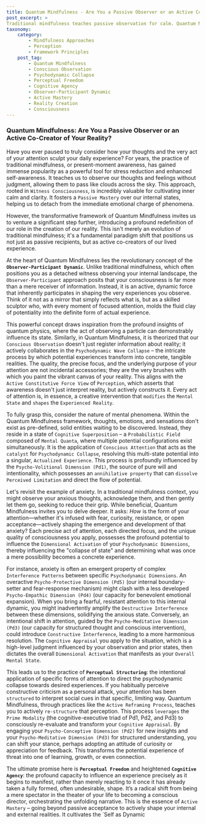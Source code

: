 ```yaml
---
title: Quantum Mindfulness - Are You a Passive Observer or an Active Co-Creator of Your Reality?
post_excerpt: >
Traditional mindfulness teaches passive observation for calm. Quantum Mindfulness, however, redefines our role, positing that conscious attention actively shapes our reality. This framework empowers us to become active co-creators, intentionally influencing how potential experiences manifest as tangible realities.
taxonomy:
    category:
        - Mindfulness Approaches
        - Perception
        - Framework Principles
    post_tag:
        - Quantum Mindfulness
        - Conscious Observation
        - Psychodynamic Collapse
        - Perceptual Freedom
        - Cognitive Agency
        - Observer-Participant Dynamic
        - Active Mastery
        - Reality Creation
        - Consciousness
---
```

### Quantum Mindfulness: Are You a Passive Observer or an Active Co-Creator of Your Reality?

Have you ever paused to truly consider how your thoughts and the very act of your attention sculpt your daily experience? For years, the practice of traditional mindfulness, or present-moment awareness, has gained immense popularity as a powerful tool for stress reduction and enhanced self-awareness. It teaches us to observe our thoughts and feelings without judgment, allowing them to pass like clouds across the sky. This approach, rooted in `Witness Consciousness`, is incredibly valuable for cultivating inner calm and clarity. It fosters a `Passive Mastery` over our internal states, helping us to detach from the immediate emotional charge of phenomena.

However, the transformative framework of Quantum Mindfulness invites us to venture a significant step further, introducing a profound redefinition of our role in the creation of our reality. This isn't merely an evolution of traditional mindfulness; it's a fundamental paradigm shift that positions us not just as passive recipients, but as active co-creators of our lived experience.

At the heart of Quantum Mindfulness lies the revolutionary concept of the **`Observer-Participant Dynamic`**. Unlike traditional mindfulness, which often positions you as a detached witness observing your internal landscape, the `Observer-Participant` approach posits that your consciousness is far more than a mere receiver of information. Instead, it is an active, dynamic force that inherently participates in shaping the very experiences you observe. Think of it not as a mirror that simply reflects what is, but as a skilled sculptor who, with every moment of focused attention, molds the fluid clay of potentiality into the definite form of actual experience.

This powerful concept draws inspiration from the profound insights of quantum physics, where the act of observing a particle can demonstrably influence its state. Similarly, in Quantum Mindfulness, it is theorized that our `Conscious Observation` doesn't just register information about reality; it actively collaborates in the `Psychodynamic Wave Collapse` – the intricate process by which potential experiences transform into concrete, tangible realities. The quality, the precise focus, and the underlying purpose of your attention are not incidental accessories; they are the very brushes with which you paint the vibrant canvas of your reality. This aligns with the `Active Constitutive Force View` of `Perception`, which asserts that awareness doesn't just interpret reality, but actively constructs it. Every act of attention is, in essence, a creative intervention that `modifies` the `Mental State` and `shapes` the `Experienced Reality`.

To fully grasp this, consider the nature of mental phenomena. Within the Quantum Mindfulness framework, thoughts, emotions, and sensations don't exist as pre-defined, solid entities waiting to be discovered. Instead, they reside in a state of `Cognitive Superposition` – a `Probabilistic Field` composed of `Mental Quanta`, where multiple potential configurations exist simultaneously. It is the application of `Conscious Attention` that acts as the `catalyst` for `Psychodynamic Collapse`, resolving this multi-state potential into a singular, `Actualized Experience`. This process is profoundly influenced by the `Psycho-Volitional Dimension (Pd1)`, the source of pure will and intentionality, which possesses an `annihilative property` that can `dissolve` `Perceived Limitation` and direct the flow of potential.

Let's revisit the example of anxiety. In a traditional mindfulness context, you might observe your anxious thoughts, acknowledge them, and then gently let them go, seeking to reduce their grip. While beneficial, Quantum Mindfulness invites you to delve deeper. It asks: *How* is the form of your attention—whether it's infused with fear, curiosity, resistance, or open acceptance—actively shaping the emergence and development of that anxiety? Each precise act of attention, each directed focus, and the unique quality of consciousness you apply, possesses the profound potential to influence the `Dimensional Activation` of your `Psychodynamic Dimensions`, thereby influencing the "collapse of state" and determining what was once a mere possibility becomes a concrete experience.

For instance, anxiety is often an emergent property of complex `Interference Patterns` between specific `Psychodynamic Dimensions`. An overactive `Psycho-Protective Dimension (Pd5)` (our internal boundary-setter and fear-response mechanism) might clash with a less developed `Psycho-Empathic Dimension (Pd4)` (our capacity for benevolent emotional expansion). When you bring a fearful, resistant attention to this internal dynamic, you might inadvertently amplify the `Destructive Interference` between these dimensions, solidifying the anxious state. Conversely, an intentional shift in attention, guided by the `Psycho-Meditative Dimension (Pd3)` (our capacity for structured thought and conscious intervention), could introduce `Constructive Interference`, leading to a more harmonious resolution. The `Cognitive Appraisal` you apply to the situation, which is a high-level judgment influenced by your observation and prior states, then dictates the overall `Dimensional Activation` that manifests as your `Overall Mental State`.

This leads us to the practice of **`Perceptual Structuring`**: the intentional application of specific forms of attention to direct the psychodynamic collapse towards desired experiences. If you habitually perceive constructive criticism as a personal attack, your attention has been `structured` to interpret social cues in that specific, limiting way. Quantum Mindfulness, through practices like the `Active Reframing Process`, teaches you to actively `re-structure` that perception. This process `leverages` the `Prime Modality` (the cognitive-executive triad of Pd1, Pd2, and Pd3) to consciously re-evaluate and transform your `Cognitive Appraisal`. By engaging your `Psycho-Conceptive Dimension (Pd2)` for new insights and your `Psycho-Meditative Dimension (Pd3)` for structured understanding, you can shift your stance, perhaps adopting an attitude of curiosity or appreciation for feedback. This transforms the potential experience of threat into one of learning, growth, or even connection.

The ultimate promise here is **`Perceptual Freedom`** and heightened **`Cognitive Agency`**: the profound capacity to influence an experience precisely as it begins to manifest, rather than merely reacting to it once it has already taken a fully formed, often undesirable, shape. It’s a radical shift from being a mere spectator in the theater of your life to becoming a conscious director, orchestrating the unfolding narrative. This is the essence of `Active Mastery` – going beyond passive acceptance to actively shape your internal and external realities. It cultivates the `Self as Dynamic